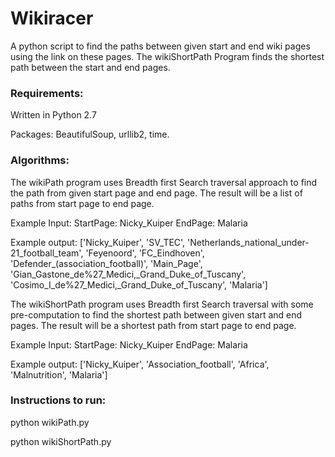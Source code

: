 # Wikiracer

A python script to find the paths between given start and end wiki pages using the link on these pages.
The wikiShortPath Program finds the shortest path between the start and end pages.

### Requirements:
Written in Python 2.7

Packages: BeautifulSoup, urllib2, time.

### Algorithms:
The wikiPath program uses Breadth first Search traversal approach to find the path from given start page and end page. The result will be a list of paths from start page to end page.

Example Input: StartPage: Nicky_Kuiper     EndPage: Malaria

Example output: ['Nicky_Kuiper', 'SV_TEC', 'Netherlands_national_under-21_football_team', 'Feyenoord', 'FC_Eindhoven', 'Defender_(association_football)', 'Main_Page', 'Gian_Gastone_de%27_Medici,_Grand_Duke_of_Tuscany', 'Cosimo_I_de%27_Medici,_Grand_Duke_of_Tuscany', 'Malaria']

The wikiShortPath program uses Breadth first Search traversal with some pre-computation to find the shortest path between given start and end pages. The result will be a shortest path from start page to end page.

Example Input: StartPage: Nicky_Kuiper     EndPage: Malaria

Example output: ['Nicky_Kuiper', 'Association_football', 'Africa', 'Malnutrition', 'Malaria']


### Instructions to run:
python wikiPath.py

python wikiShortPath.py


